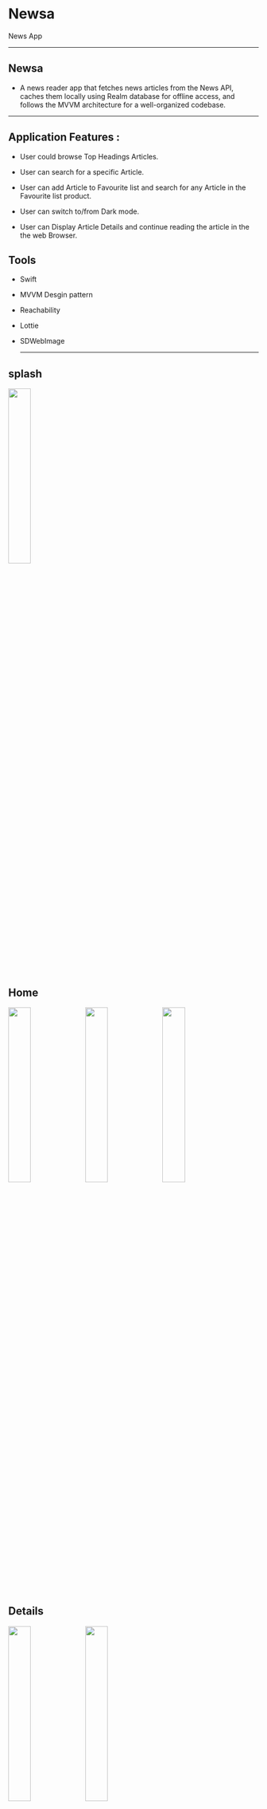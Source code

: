 # Newsa
News App
<hr>

<h2>Newsa</h2>

-  A news reader app that fetches news articles from the News API,
   caches them locally using Realm database for offline access,
   and follows the MVVM architecture for a well-organized codebase.

<hr>

<h2>Application Features :</h2>

- User could browse Top Headings Articles.

- User can search for a specific Article.

- User can add Article to Favourite list and search for any Article in the Favourite list product.

- User can switch to/from Dark mode. 

- User can Display Article Details and continue reading the article in the the web Browser. 

<h2>Tools </h2>

- Swift

- MVVM Desgin pattern

- Reachability
  
- Lottie
  
- SDWebImage
  <hr>
  
<h2>splash</h2> 

<img src="https://github.com/Asalah3/Newsa/assets/88517428/5595fbbd-df0f-4dbe-ac35-770ecafa006e" width=30% height=30%>

<h2>Home</h2> 

<img src="https://github.com/Asalah3/Newsa/assets/88517428/1424df5c-51dd-4a1b-a8bc-3319242fdbfa" width=30% height=30%>
<img src="https://github.com/Asalah3/Newsa/assets/88517428/e9e7e760-9851-4ae6-aa4f-d81e10fcef20" width=30% height=30%>
<img src="https://github.com/Asalah3/Newsa/assets/88517428/e2a98dce-2669-4bf8-a4f5-472401c577fc" width=30% height=30%>

<h2>Details</h2> 

<img src="https://github.com/Asalah3/Newsa/assets/88517428/fa465ad9-179b-4498-9484-f9ec785613ea" width=30% height=30%>
<img src="https://github.com/Asalah3/Newsa/assets/88517428/d0b6323d-8375-4426-8114-dd286228c967" width=30% height=30%>

<h2>Favourite</h2> 

<img src="https://github.com/Asalah3/Newsa/assets/88517428/9f0c96dc-ac06-47bd-a465-b9d846ac96d5" width=30% height=30%>
<img src="https://github.com/Asalah3/Newsa/assets/88517428/0e2124e4-9567-44fc-99d1-b71503964eaf" width=30% height=30%>
